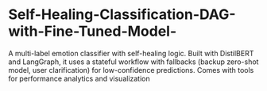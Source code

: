 # Self-Healing-Classification-DAG-with-Fine-Tuned-Model-
A multi-label emotion classifier with self-healing logic. Built with DistilBERT and LangGraph, it uses a stateful workflow with fallbacks (backup zero-shot model, user clarification) for low-confidence predictions. Comes with tools for performance analytics and visualization
